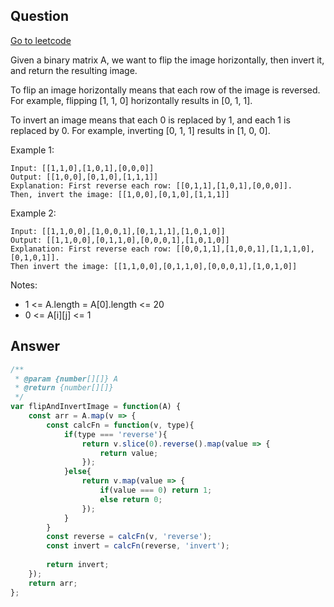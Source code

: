 ## Question

[Go to leetcode]('https://leetcode.com/problems/flipping-an-image/')

Given a binary matrix A, we want to flip the image horizontally, then invert it, and return the resulting image.

To flip an image horizontally means that each row of the image is reversed.  For example, flipping [1, 1, 0] horizontally results in [0, 1, 1].

To invert an image means that each 0 is replaced by 1, and each 1 is replaced by 0. For example, inverting [0, 1, 1] results in [1, 0, 0].

Example 1:
```
Input: [[1,1,0],[1,0,1],[0,0,0]]
Output: [[1,0,0],[0,1,0],[1,1,1]]
Explanation: First reverse each row: [[0,1,1],[1,0,1],[0,0,0]].
Then, invert the image: [[1,0,0],[0,1,0],[1,1,1]]
```

Example 2:
```
Input: [[1,1,0,0],[1,0,0,1],[0,1,1,1],[1,0,1,0]]
Output: [[1,1,0,0],[0,1,1,0],[0,0,0,1],[1,0,1,0]]
Explanation: First reverse each row: [[0,0,1,1],[1,0,0,1],[1,1,1,0],[0,1,0,1]].
Then invert the image: [[1,1,0,0],[0,1,1,0],[0,0,0,1],[1,0,1,0]]
```

Notes:

- 1 <= A.length = A[0].length <= 20
- 0 <= A[i][j] <= 1

## Answer

```js
/**
 * @param {number[][]} A
 * @return {number[][]}
 */
var flipAndInvertImage = function(A) {
    const arr = A.map(v => {
        const calcFn = function(v, type){
            if(type === 'reverse'){
                return v.slice(0).reverse().map(value => {
                    return value;
                });
            }else{
                return v.map(value => {
                    if(value === 0) return 1;
                    else return 0;
                });
            }
        }
        const reverse = calcFn(v, 'reverse');
        const invert = calcFn(reverse, 'invert');
        
        return invert;
    });
    return arr;
};  
```